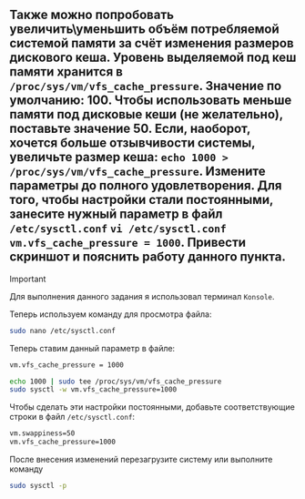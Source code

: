 ## Также можно попробовать увеличить\уменьшить объём потребляемой системой памяти за счёт изменения размеров дискового кеша. Уровень выделяемой под кеш памяти хранится в `/proc/sys/vm/vfs_cache_pressure`. Значение по умолчанию: 100. Чтобы использовать меньше памяти под дисковые кеши (не желательно), поставьте значение 50. Если, наоборот, хочется больше отзывчивости системы, увеличьте размер кеша: `echo 1000 > /proc/sys/vm/vfs_cache_pressure`. Измените параметры до полного удовлетворения. Для того, чтобы настройки стали постоянными, занесите нужный параметр в файл `/etc/sysctl.conf` `vi /etc/sysctl.conf` `vm.vfs_cache_pressure = 1000`. Привести скриншот и пояснить работу данного пункта.

> [!IMPORTANT]
> Для выполнения данного задания я использовал терминал `Konsole`. 

Теперь используем команду для просмотра файла: 

```bash
sudo nano /etc/sysctl.conf
```

Теперь ставим данный параметр в файле: 

```bash
vm.vfs_cache_pressure = 1000
```

```bash
echo 1000 | sudo tee /proc/sys/vm/vfs_cache_pressure
sudo sysctl -w vm.vfs_cache_pressure=1000
```

Чтобы сделать эти настройки постоянными, добавьте соответствующие строки в файл `/etc/sysctl.conf`:

```bash
vm.swappiness=50
vm.vfs_cache_pressure=1000
```

После внесения изменений перезагрузите систему или выполните команду

```bash
sudo sysctl -p
```
